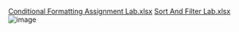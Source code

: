 [Conditional Formatting Assignment Lab.xlsx](https://github.com/user-attachments/files/16509520/Conditional.Formatting.Assignment.Lab.xlsx)
[Sort And Filter Lab.xlsx](https://github.com/user-attachments/files/16509525/Sort.And.Filter.Lab.xlsx)
![image](https://github.com/user-attachments/assets/5e514c27-7c2b-43da-a608-6c362748ba6a)
